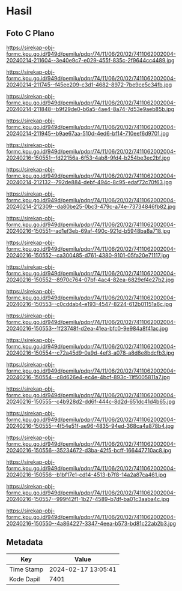 # Hasil

## Foto C Plano

https://sirekap-obj-formc.kpu.go.id/949d/pemilu/pdpr/74/11/06/20/02/7411062002004-20240214-211604--3e40e9c7-e029-455f-835c-2f9644cc4489.jpg

https://sirekap-obj-formc.kpu.go.id/949d/pemilu/pdpr/74/11/06/20/02/7411062002004-20240214-211745--f45ee209-c3d1-4682-8972-7be9ce5c34fb.jpg

https://sirekap-obj-formc.kpu.go.id/949d/pemilu/pdpr/74/11/06/20/02/7411062002004-20240214-211848--b9f29de0-b6a5-4ae4-8a74-7d53e9aeb85b.jpg

https://sirekap-obj-formc.kpu.go.id/949d/pemilu/pdpr/74/11/06/20/02/7411062002004-20240214-211945--b9ae67aa-510d-4ed6-bf14-710eef6d9701.jpg

https://sirekap-obj-formc.kpu.go.id/949d/pemilu/pdpr/74/11/06/20/02/7411062002004-20240216-150551--fd22156a-6f53-4ab8-9fd4-b254be3ec2bf.jpg

https://sirekap-obj-formc.kpu.go.id/949d/pemilu/pdpr/74/11/06/20/02/7411062002004-20240214-212132--792de884-debf-494c-8c95-edaf72c70f63.jpg

https://sirekap-obj-formc.kpu.go.id/949d/pemilu/pdpr/74/11/06/20/02/7411062002004-20240214-212309--da80be25-0bc3-479c-a74e-73734846fb82.jpg

https://sirekap-obj-formc.kpu.go.id/949d/pemilu/pdpr/74/11/06/20/02/7411062002004-20240216-150551--ad1ef3eb-69af-490c-921d-b5948ba8a718.jpg

https://sirekap-obj-formc.kpu.go.id/949d/pemilu/pdpr/74/11/06/20/02/7411062002004-20240216-150552--ca300485-d761-4380-9101-05fa20e71117.jpg

https://sirekap-obj-formc.kpu.go.id/949d/pemilu/pdpr/74/11/06/20/02/7411062002004-20240216-150552--8970c764-07bf-4ac4-82ea-6829ef4e27b2.jpg

https://sirekap-obj-formc.kpu.go.id/949d/pemilu/pdpr/74/11/06/20/02/7411062002004-20240216-150553--c0cddab4-e193-4547-8224-612b01151a6c.jpg

https://sirekap-obj-formc.kpu.go.id/949d/pemilu/pdpr/74/11/06/20/02/7411062002004-20240216-150553--1f23748f-d2ea-41ea-bfc0-9e984a8f41ac.jpg

https://sirekap-obj-formc.kpu.go.id/949d/pemilu/pdpr/74/11/06/20/02/7411062002004-20240216-150554--c72a45d9-0a9d-4ef3-a078-a8d8e8bdcfb3.jpg

https://sirekap-obj-formc.kpu.go.id/949d/pemilu/pdpr/74/11/06/20/02/7411062002004-20240216-150554--c8d626e4-ec4e-4bcf-893c-11f5005811a7.jpg

https://sirekap-obj-formc.kpu.go.id/949d/pemilu/pdpr/74/11/06/20/02/7411062002004-20240216-150555--c4b928d2-dd6f-444c-8d2d-651dc41d4b65.jpg

https://sirekap-obj-formc.kpu.go.id/949d/pemilu/pdpr/74/11/06/20/02/7411062002004-20240216-150555--4f54e51f-ae96-4835-94ed-368ca4a878b4.jpg

https://sirekap-obj-formc.kpu.go.id/949d/pemilu/pdpr/74/11/06/20/02/7411062002004-20240216-150556--35234672-d3ba-42f5-bcff-166447710ac8.jpg

https://sirekap-obj-formc.kpu.go.id/949d/pemilu/pdpr/74/11/06/20/02/7411062002004-20240216-150556--b1bf17e1-cd14-4513-b7f8-14a2a87ca461.jpg

https://sirekap-obj-formc.kpu.go.id/949d/pemilu/pdpr/74/11/06/20/02/7411062002004-20240216-150557--999f42f1-1b27-4589-b7df-ba01c3aaba4c.jpg

https://sirekap-obj-formc.kpu.go.id/949d/pemilu/pdpr/74/11/06/20/02/7411062002004-20240216-150550--4a864227-3347-4eea-b573-bd81c22ab2b3.jpg


## Metadata

| Key        | Value               |
| ---------- | ------------------- |
| Time Stamp | 2024-02-17 13:05:41 |
| Kode Dapil | 7401                |



